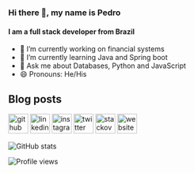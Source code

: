 ### Hi there 👋, my name is Pedro
#### I am a full stack developer from Brazil

- 🔭 I’m currently working on financial systems 
- 🌱 I’m currently learning Java and Spring boot 
- 💬 Ask me about Databases, Python and JavaScript 
- 😄 Pronouns: He/His 

## Blog posts
<!-- BLOG-POST-LIST:START -->
<!-- BLOG-POST-LIST:END -->


[<img src='https://cdn.jsdelivr.net/npm/simple-icons@3.0.1/icons/github.svg' alt='github' height='40'>](https://github.com/pedrozan)  [<img src='https://cdn.jsdelivr.net/npm/simple-icons@3.0.1/icons/linkedin.svg' alt='linkedin' height='40'>](https://www.linkedin.com/in/pedro-henrique-schleder/)  [<img src='https://cdn.jsdelivr.net/npm/simple-icons@3.0.1/icons/instagram.svg' alt='instagram' height='40'>](https://www.instagram.com/pedrofullstack/)  [<img src='https://cdn.jsdelivr.net/npm/simple-icons@3.0.1/icons/twitter.svg' alt='twitter' height='40'>](https://twitter.com/pedrofullstack)  [<img src='https://cdn.jsdelivr.net/npm/simple-icons@3.0.1/icons/stackoverflow.svg' alt='stackoverflow' height='40'>](https://stackoverflow.com/users/2180506)  [<img src='https://cdn.jsdelivr.net/npm/simple-icons@3.0.1/icons/icloud.svg' alt='website' height='40'>](https://pedrofullstack.com)  

![GitHub stats](https://github-readme-stats.vercel.app/api?username=pedrozan&show_icons=true)  

![Profile views](https://gpvc.arturio.dev/pedrozan)  
